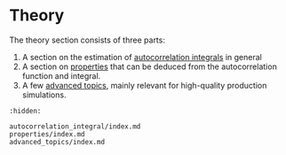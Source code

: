 # Theory

The theory section consists of three parts:

1. A section on the estimation of
   [autocorrelation integrals](autocorrelation_integral/index.md) in general
2. A section on [properties](properties/index.md) that can be deduced
   from the autocorrelation function and integral.
3. A few [advanced topics](advanced_topics/index.md),
   mainly relevant for high-quality production simulations.

```{toctree}
:hidden:

autocorrelation_integral/index.md
properties/index.md
advanced_topics/index.md
```
